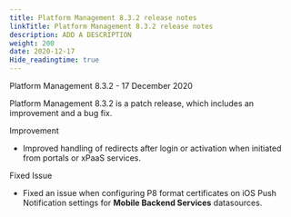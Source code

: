 ```yaml
---
title: Platform Management 8.3.2 release notes
linkTitle: Platform Management 8.3.2 release notes
description: ADD A DESCRIPTION
weight: 200
date: 2020-12-17
Hide_readingtime: true
---
```


Platform Management 8.3.2 - 17 December 2020

Platform Management 8.3.2 is a patch release, which includes an improvement and a bug fix.

Improvement

* Improved handling of redirects after login or activation when initiated from portals or xPaaS services.

Fixed Issue

* Fixed an issue when configuring P8 format certificates on iOS Push Notification settings for **Mobile Backend Services** datasources.
